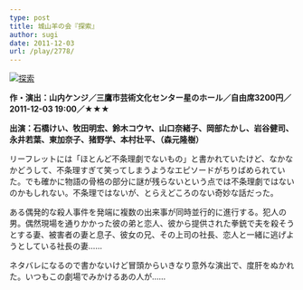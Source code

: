 ```yaml
---
type: post
title: 城山羊の会『探索』
author: sugi
date: 2011-12-03
url: /play/2778/
---
```

<a href="http://asharpminor.com/play-tansaku/tansaku" onclick="_gaq.push(['_trackEvent', 'outbound-article', 'http://asharpminor.com/play-tansaku/tansaku', '']);" rel="attachment wp-att-2780"><img src="http://i2.wp.com/asharpminor.com/wp-content/uploads/2011/12/tansaku.jpg?resize=170%2C240" alt="探索" title="探索" class="alignleft size-full wp-image-2780" data-recalc-dims="1" /></a>

**作・演出：山内ケンジ／三鷹市芸術文化センター星のホール／自由席3200円／2011-12-03 19:00／★★★**

**出演：石橋けい、牧田明宏、鈴木コウヤ、山口奈緒子、岡部たかし、岩谷健司、永井若葉、東加奈子、猪野学、本村壮平、（森元隆樹）**

リーフレットには「ほとんど不条理劇でないもの」と書かれていたけど、なかなかどうして、不条理すぎて笑ってしまうようなエピソードがちりばめられていた。でも確かに物語の骨格の部分に謎が残らないという点では不条理劇ではないのかもしれない。不条理ではないが、とらえどころのない奇妙な話だった。

ある偶発的な殺人事件を発端に複数の出来事が同時並行的に進行する。犯人の男。偶然現場を通りかかった彼の弟と恋人、彼から提供された拳銃で夫を殺そうとする妻、被害者の妻と息子、彼女の兄、その上司の社長、恋人と一緒に逃げようとしている社長の妻……

ネタバレになるので書かないけど冒頭からいきなり意外な演出で、度肝をぬかれた。いつもこの劇場でみかけるあの人が……
